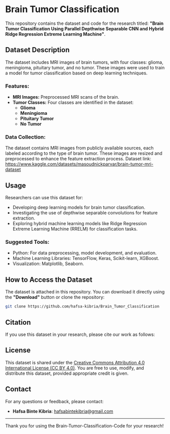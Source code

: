 # Brain Tumor Classification

This repository contains the dataset and code for the research titled:
**"Brain Tumor Classification Using Parallel Depthwise Separable CNN and Hybrid Ridge Regression Extreme Learning Machine"**.

## Dataset Description
The dataset includes MRI images of brain tumors, with four classes: glioma, meningioma, pituitary tumor, and no tumor. These images were used to train a model for tumor classification based on deep learning techniques.

### Features:
- **MRI Images:** Preprocessed MRI scans of the brain.
- **Tumor Classes:** Four classes are identified in the dataset:
  - **Glioma**
  - **Meningioma**
  - **Pituitary Tumor**
  - **No Tumor**

### Data Collection:
The dataset contains MRI images from publicly available sources, each labeled according to the type of brain tumor. These images are resized and preprocessed to enhance the feature extraction process.
Dataset link: https://www.kaggle.com/datasets/masoudnickparvar/brain-tumor-mri-dataset 

## Usage
Researchers can use this dataset for:
- Developing deep learning models for brain tumor classification.
- Investigating the use of depthwise separable convolutions for feature extraction.
- Exploring hybrid machine learning models like Ridge Regression Extreme Learning Machine (RRELM) for classification tasks.

### Suggested Tools:
- Python: For data preprocessing, model development, and evaluation.
- Machine Learning Libraries: TensorFlow, Keras, Scikit-learn, XGBoost.
- Visualization: Matplotlib, Seaborn.

## How to Access the Dataset
The dataset is attached in this repository. You can download it directly using the **"Download"** button or clone the repository:
```bash
git clone https://github.com/hafsa-kibria/Brain_Tumor_Classification
```

## Citation
If you use this dataset in your research, please cite our work as follows:



## License
This dataset is shared under the [Creative Commons Attribution 4.0 International License (CC BY 4.0)](https://creativecommons.org/licenses/by/4.0/). You are free to use, modify, and distribute this dataset, provided appropriate credit is given.

## Contact
For any questions or feedback, please contact:
- **Hafsa Binte Kibria**: hafsabintekibria@gmail.com

---

Thank you for using the Brain-Tumor-Classification-Code for your research!
